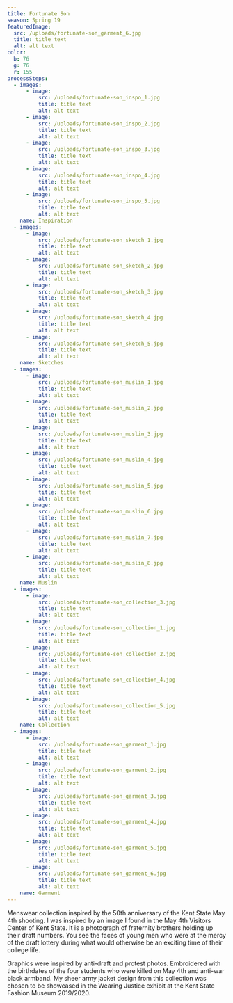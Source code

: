 ```yaml
---
title: Fortunate Son
season: Spring 19
featuredImage:
  src: /uploads/fortunate-son_garment_6.jpg
  title: title text
  alt: alt text
color:
  b: 76
  g: 76
  r: 155
processSteps:
  - images:
      - image:
          src: /uploads/fortunate-son_inspo_1.jpg
          title: title text
          alt: alt text
      - image:
          src: /uploads/fortunate-son_inspo_2.jpg
          title: title text
          alt: alt text
      - image:
          src: /uploads/fortunate-son_inspo_3.jpg
          title: title text
          alt: alt text
      - image:
          src: /uploads/fortunate-son_inspo_4.jpg
          title: title text
          alt: alt text
      - image:
          src: /uploads/fortunate-son_inspo_5.jpg
          title: title text
          alt: alt text
    name: Inspiration
  - images:
      - image:
          src: /uploads/fortunate-son_sketch_1.jpg
          title: title text
          alt: alt text
      - image:
          src: /uploads/fortunate-son_sketch_2.jpg
          title: title text
          alt: alt text
      - image:
          src: /uploads/fortunate-son_sketch_3.jpg
          title: title text
          alt: alt text
      - image:
          src: /uploads/fortunate-son_sketch_4.jpg
          title: title text
          alt: alt text
      - image:
          src: /uploads/fortunate-son_sketch_5.jpg
          title: title text
          alt: alt text
    name: Sketches
  - images:
      - image:
          src: /uploads/fortunate-son_muslin_1.jpg
          title: title text
          alt: alt text
      - image:
          src: /uploads/fortunate-son_muslin_2.jpg
          title: title text
          alt: alt text
      - image:
          src: /uploads/fortunate-son_muslin_3.jpg
          title: title text
          alt: alt text
      - image:
          src: /uploads/fortunate-son_muslin_4.jpg
          title: title text
          alt: alt text
      - image:
          src: /uploads/fortunate-son_muslin_5.jpg
          title: title text
          alt: alt text
      - image:
          src: /uploads/fortunate-son_muslin_6.jpg
          title: title text
          alt: alt text
      - image:
          src: /uploads/fortunate-son_muslin_7.jpg
          title: title text
          alt: alt text
      - image:
          src: /uploads/fortunate-son_muslin_8.jpg
          title: title text
          alt: alt text
    name: Muslin
  - images:
      - image:
          src: /uploads/fortunate-son_collection_3.jpg
          title: title text
          alt: alt text
      - image:
          src: /uploads/fortunate-son_collection_1.jpg
          title: title text
          alt: alt text
      - image:
          src: /uploads/fortunate-son_collection_2.jpg
          title: title text
          alt: alt text
      - image:
          src: /uploads/fortunate-son_collection_4.jpg
          title: title text
          alt: alt text
      - image:
          src: /uploads/fortunate-son_collection_5.jpg
          title: title text
          alt: alt text
    name: Collection
  - images:
      - image:
          src: /uploads/fortunate-son_garment_1.jpg
          title: title text
          alt: alt text
      - image:
          src: /uploads/fortunate-son_garment_2.jpg
          title: title text
          alt: alt text
      - image:
          src: /uploads/fortunate-son_garment_3.jpg
          title: title text
          alt: alt text
      - image:
          src: /uploads/fortunate-son_garment_4.jpg
          title: title text
          alt: alt text
      - image:
          src: /uploads/fortunate-son_garment_5.jpg
          title: title text
          alt: alt text
      - image:
          src: /uploads/fortunate-son_garment_6.jpg
          title: title text
          alt: alt text
    name: Garment
---
```

Menswear collection inspired by the 50th anniversary of the Kent State May 4th
shooting. I was inspired by an image I found in the May 4th Visitors Center of Kent State. It is a photograph of fraternity brothers holding up their draft
numbers. You see the faces of young men who were at the mercy of the draft
lottery during what would otherwise be an exciting time of their college life.

Graphics were inspired by anti-draft and protest photos. Embroidered with the
birthdates of the four students who were killed on May 4th and anti-war black
armband. My sheer army jacket design from this collection was chosen to be showcased in the Wearing Justice exhibit at the Kent State Fashion Museum
2019/2020.
